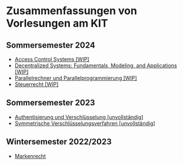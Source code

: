 # Zusammenfassungen von Vorlesungen am KIT

## Sommersemester 2024

- [Access Control Systems [WIP]](./pdfs/AccessControlSystems.pdf)
- [Decentralized Systems: Fundamentals, Modeling, and Applications [WIP]](./pdfs/DecentralizedSystems.pdf)
- [Parallelrechner und Parallelprogrammierung [WIP]](./pdfs/ParallelrechnerUndParallelprogrammierung.pdf)
- [Steuerrecht [WIP]](./pdfs/Steuerrecht.pdf)

## Sommersemester 2023

- [Authentisierung und Verschlüsselung [unvollständig]](./pdfs/AuthentisierungUndVerschluesselung.pdf)
- [Symmetrische Verschlüsselungsverfahren [unvollständig]](./pdfs/SymmetrischeVerschluesselungsverfahren.pdf)

## Wintersemester 2022/2023

- [Markenrecht](./pdfs/Markenrecht.pdf)
